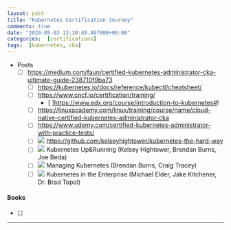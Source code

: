 ```yaml
---
layout: post
title: "Kubernetes Certification Journey"
comments: true
date: "2020-05-03 13:10:48.467000+00:00"
categories:  [certifications]
tags:  [kubernetes, cka]
---
```





* Posts
    - [ ] https://medium.com/faun/certified-kubernetes-administrator-cka-ultimate-guide-238710f9ba73
        * [ ] https://kubernetes.io/docs/reference/kubectl/cheatsheet/
        * [ ] https://www.cncf.io/certification/training/
            * [ ]https://www.edx.org/course/introduction-to-kubernetes#!
        * [ ] https://linuxacademy.com/linux/training/course/name/cloud-native-certified-kubernetes-administrator-cka
        * [ ] https://www.udemy.com/certified-kubernetes-administrator-with-practice-tests/
        * [ ] ![][lab] https://github.com/kelseyhightower/kubernetes-the-hard-way
        * [ ] ![][Book] Kubernetes Up&Running (Kelsey Hightower, Brendan Burns, Joe Beda)
        * [ ] ![][Book] Managing Kubernetes (Brendan Burns, Craig Tracey)
        * [ ] ![][Book] Kubernetes in the Enterprise (Michael Elder, Jake Kitchener, Dr. Brad Topol)
    
#### Books
- [ ] 





[book]: https://cdn1.iconfinder.com/data/icons/windows8_icons_iconpharm/26/book.png
[lab]: https://cdn1.iconfinder.com/data/icons/windows8_icons_iconpharm/26/test_tube.png














****


